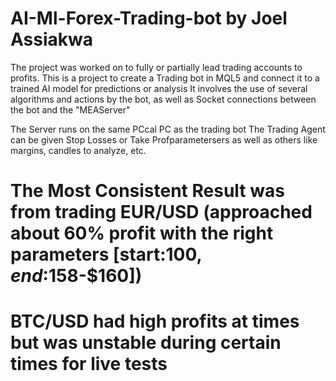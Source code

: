 # AI-Ml-Forex-Trading-bot by Joel Assiakwa
The project was worked on to fully or partially lead trading accounts to profits.
This is a project to create a Trading bot in MQL5 and connect it to a trained AI model for predictions or analysis
It involves the use of several algorithms and actions by the bot, as well as Socket connections between the bot and the "MEAServer"

The Server runs on the same PCcal PC as the trading bot
The Trading Agent can be given Stop Losses or Take Profparametersers as well as others like margins, candles to analyze, etc.

# The Most Consistent Result was from trading EUR/USD (approached about 60% profit with the right parameters [start:$100, end:$158-$160])
# BTC/USD had high profits at times but was unstable during certain times for live tests
